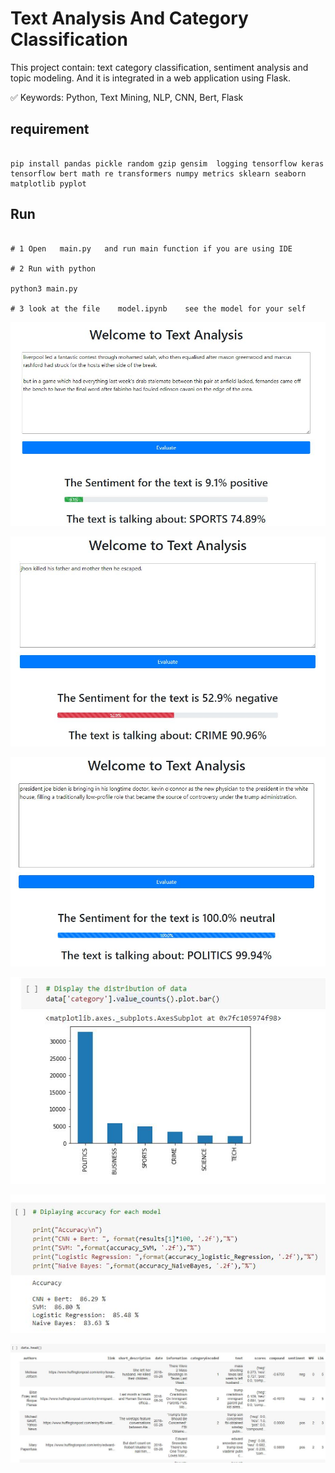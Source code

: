 # Text Analysis And Category Classification

This project contain: text category classification, sentiment analysis and topic modeling. And it is integrated in a web application using Flask.

✅ Keywords: Python, Text Mining, NLP, CNN, Bert, Flask


## requirement

```shell

pip install pandas pickle random gzip gensim  logging tensorflow keras tensorflow bert math re transformers numpy metrics sklearn seaborn matplotlib pyplot

```


## Run

```shell

# 1 Open   main.py   and run main function if you are using IDE  

# 2 Run with python

python3 main.py

# 3 look at the file    model.ipynb    see the model for your self

```

![](screen_shots/5.JPG)

![](screen_shots/0.JPG)

![](screen_shots/4.JPG)

![](screen_shots/1.JPG) 

![](screen_shots/2.JPG) 

![](screen_shots/3.JPG)

